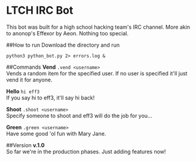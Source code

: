 LTCH IRC Bot
============
This bot was built for a high school hacking team's IRC channel. More akin to anonop's Effexor by Aeon. Nothing too special.

##How to run
Download the directory and run 
````
python3 python_bot.py 2> errors.log &
````

##Commands
**Vend** `.vend <username>`
\
Vends a random item for the specified user. If no user is specified it'll just vend it for anyone.

**Hello** `hi eff3`
\
If you say hi to eff3, it'll say hi back!

**Shoot** `.shoot <username>`
\
Specify someone to shoot and eff3 will do the job for you...

**Green** `.green <username>`
\
Have some good 'ol fun with Mary Jane.

##Version
**v.1.0**
\
So far we're in the production phases. Just adding features now! 